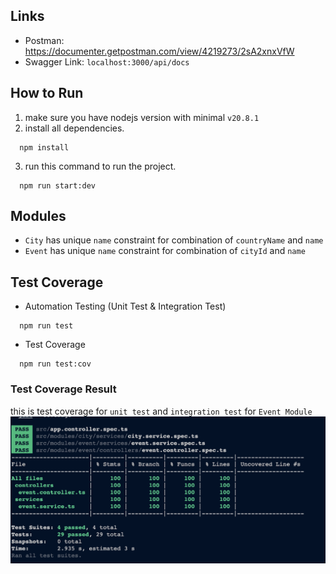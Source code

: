 ## Links
- Postman: https://documenter.getpostman.com/view/4219273/2sA2xnxVfW
- Swagger Link: `localhost:3000/api/docs`

## How to Run

1. make sure you have nodejs version with minimal `v20.8.1`
2. install all dependencies.
```shell
  npm install
```
3. run this command to run the project.
```shell
  npm run start:dev
```

## Modules
- `City` has unique `name` constraint for combination of `countryName` and `name`
- `Event` has unique `name` constraint for combination of `cityId` and `name`

## Test Coverage
- Automation Testing (Unit Test & Integration Test)
```shell
  npm run test
```

- Test Coverage
```
  npm run test:cov
```

### Test Coverage Result
this is test coverage for `unit test` and `integration test` for `Event Module`
![Alt text](image.png)